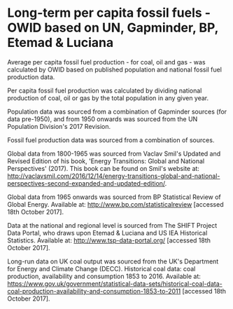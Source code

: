 # Long-term per capita fossil fuels - OWID based on UN, Gapminder, BP, Etemad & Luciana

Average per capita fossil fuel production - for coal, oil and gas - was calculated by OWID based on published population and national fossil fuel production data.

Per capita fossil fuel production was calculated by dividing national production of coal, oil or gas by the total population in any given year.

Population data was sourced from a combination of Gapminder sources (for data pre-1950), and from 1950 onwards was sourced from the UN Population Division's 2017 Revision.

Fossil fuel production data was sourced from a combination of sources.

Global data from 1800-1965 was sourced from Vaclav Smil's Updated and Revised Edition of his book, 'Energy Transitions: Global and National Perspectives' (2017). This book can be found on Smil's website at: http://vaclavsmil.com/2016/12/14/energy-transitions-global-and-national-perspectives-second-expanded-and-updated-edition/.

Global data from 1965 onwards was sourced from BP Statistical Review of Global Energy. Available at: http://www.bp.com/statisticalreview [accessed 18th October 2017].

Data at the national and regional level is sourced from The SHIFT Project Data Portal, who draws upon Etemad & Luciana and US IEA Historical Statistics. Available at: http://www.tsp-data-portal.org/ [accessed 18th October 2017].

Long-run data on UK coal output was sourced from the UK's Department for Energy and Climate Change (DECC). Historical coal data: coal production, availability and consumption 1853 to 2016. Available at: https://www.gov.uk/government/statistical-data-sets/historical-coal-data-coal-production-availability-and-consumption-1853-to-2011 [accessed 18th October 2017].